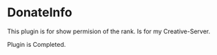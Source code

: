 # DonateInfo
This plugin is for show permision of the rank. Is for my Creative-Server.

Plugin is Completed.
